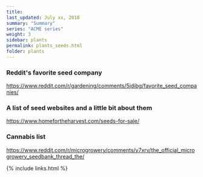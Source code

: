 ```yaml
---
title:  
last_updated: July xx, 2018
summary: "Summary"
series: "ACME series"
weight: 3
sidebar: plants
permalink: plants_seeds.html
folder: plants
---
```



### Reddit's favorite seed company
https://www.reddit.com/r/gardening/comments/5jdibg/favorite_seed_companies/

### A list of seed websites and a little bit about them
https://www.homefortheharvest.com/seeds-for-sale/

### Cannabis list
https://www.reddit.com/r/microgrowery/comments/y7xrv/the_official_microgrowery_seedbank_thread_the/

{% include links.html %}
